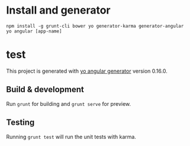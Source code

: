 # Install and generator
```
npm install -g grunt-cli bower yo generator-karma generator-angular
yo angular [app-name]
```

# test

This project is generated with [yo angular generator](https://github.com/yeoman/generator-angular)
version 0.16.0.

## Build & development

Run `grunt` for building and `grunt serve` for preview.

## Testing

Running `grunt test` will run the unit tests with karma.
